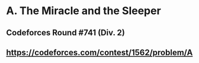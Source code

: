 # A. The Miracle and the Sleeper

##  Codeforces Round #741 (Div. 2)

## https://codeforces.com/contest/1562/problem/A

